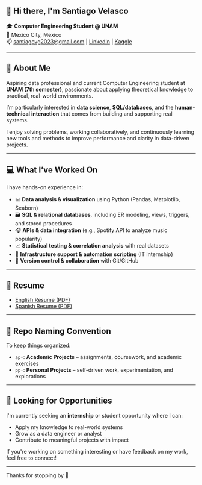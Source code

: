 ## 👋 Hi there, I'm Santiago Velasco

🎓 **Computer Engineering Student @ UNAM**  
📍 Mexico City, Mexico  
📫 santiagovg2023@gmail.com | [LinkedIn](https://linkedin.com/in/santiago-vg) | [Kaggle](https://www.kaggle.com/VelascoSantiago)

---

## 🧠 About Me

Aspiring data professional and current Computer Engineering student at **UNAM (7th semester)**, passionate about applying theoretical knowledge to practical, real-world environments.

I’m particularly interested in **data science**, **SQL/databases**, and the **human-technical interaction** that comes from building and supporting real systems.

I enjoy solving problems, working collaboratively, and continuously learning new tools and methods to improve performance and clarity in data-driven projects.

---

## 💻 What I’ve Worked On

I have hands-on experience in:

- 📊 **Data analysis & visualization** using Python (Pandas, Matplotlib, Seaborn)
- 🗃️ **SQL & relational databases**, including ER modeling, views, triggers, and stored procedures
- 🎧 **APIs & data integration** (e.g., Spotify API to analyze music popularity)
- 📈 **Statistical testing & correlation analysis** with real datasets
- 🧰 **Infrastructure support & automation scripting** (IT internship)
- 🧪 **Version control & collaboration** with Git/GitHub

---

## 📄 Resume

- [English Resume (PDF)](SantiagoVelascoResume(ENG).pdf)
- [Spanish Resume (PDF)](SantiagoVelascoResume(ESP).pdf)

---

## 📁 Repo Naming Convention

To keep things organized:

- `ap-`: **Academic Projects** – assignments, coursework, and academic exercises  
- `pp-`: **Personal Projects** – self-driven work, experimentation, and explorations  

---

## 🚀 Looking for Opportunities

I'm currently seeking an **internship** or student opportunity where I can:

- Apply my knowledge to real-world systems
- Grow as a data engineer or analyst
- Contribute to meaningful projects with impact

If you're working on something interesting or have feedback on my work, feel free to connect!

---

Thanks for stopping by 🙌
